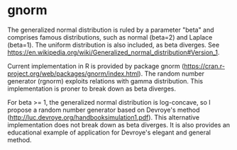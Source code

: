 # gnorm

The generalized normal distribution is ruled by a parameter "beta" and comprises famous distributions, such as normal (beta=2) and Laplace (beta=1). The uniform distribution is also included, as beta diverges. See https://en.wikipedia.org/wiki/Generalized_normal_distribution#Version_1.

Current implementation in R is provided by package gnorm (https://cran.r-project.org/web/packages/gnorm/index.html). The random number generator (rgnorm) exploits relations with gamma distribution. This implementation is proner to break down as beta diverges.

For beta >= 1, the generalized normal distribution is log-concave, so I propose a random number generator based on Devroye's method (http://luc.devroye.org/handbooksimulation1.pdf). This alternative implementation does not break down as beta diverges. It is also provides an educational example of application for Devroye's elegant and general method.
